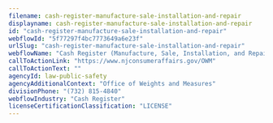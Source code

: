 ```yaml
---
filename: cash-register-manufacture-sale-installation-and-repair
displayname: cash-register-manufacture-sale-installation-and-repair
id: "cash-register-manufacture-sale-installation-and-repair"
webflowId: "5f77297f4bc7773649a6e23f"
urlSlug: "cash-register-manufacture-sale-installation-and-repair"
webflowName: "Cash Register (Manufacture, Sale, Installation, and Repair)"
callToActionLink: "https://www.njconsumeraffairs.gov/OWM"
callToActionText: ""
agencyId: law-public-safety
agencyAdditionalContext: "Office of Weights and Measures"
divisionPhone: "(732) 815-4840"
webflowIndustry: "Cash Register"
licenseCertificationClassification: "LICENSE"
---
```

